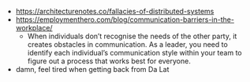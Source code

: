 - https://architecturenotes.co/fallacies-of-distributed-systems
- https://employmenthero.com/blog/communication-barriers-in-the-workplace/
	- When individuals don’t recognise the needs of the other party, it creates obstacles in communication. As a leader, you need to identify each individual’s communication style within your team to figure out a process that works best for everyone.
- damn, feel tired when getting back from Da Lat